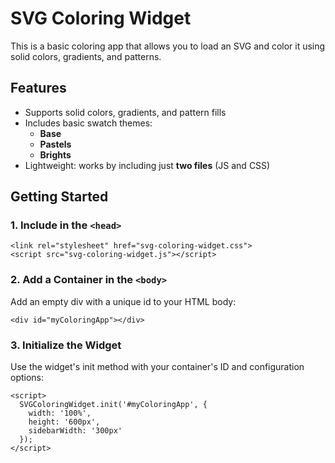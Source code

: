 # SVG Coloring Widget

This is a basic coloring app that allows you to load an SVG and color it using solid colors, gradients, and patterns.

## Features

- Supports solid colors, gradients, and pattern fills
- Includes basic swatch themes:
  - **Base**
  - **Pastels**
  - **Brights**
- Lightweight: works by including just **two files** (JS and CSS)

## Getting Started

### 1. Include in the `<head>`

```
<link rel="stylesheet" href="svg-coloring-widget.css">
<script src="svg-coloring-widget.js"></script>
```

### 2. Add a Container in the `<body>`
Add an empty div with a unique id to your HTML body:
```
<div id="myColoringApp"></div>
```

### 3. Initialize the Widget
Use the widget's init method with your container's ID and configuration options:
```
<script>
  SVGColoringWidget.init('#myColoringApp', {
    width: '100%',
    height: '600px',
    sidebarWidth: '300px'
  });
</script>
```
